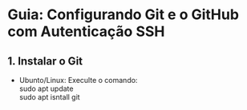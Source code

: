 # Guia: Configurando Git e o GitHub com Autenticação SSH

## 1. Instalar o Git
* Ubunto/Linux: Execulte o comando:  
	sudo apt update  
	sudo apt isntall git
